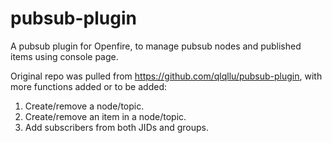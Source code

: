 pubsub-plugin
=============

A pubsub plugin for Openfire, to manage pubsub nodes and published items using console page.

Original repo was pulled from https://github.com/qlqllu/pubsub-plugin, with more functions added or to be added:

1. Create/remove a node/topic.
2. Create/remove an item in a node/topic.
3. Add subscribers from both JIDs and groups.

